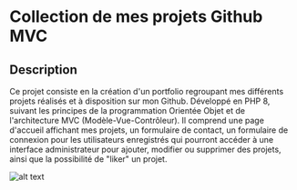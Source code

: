 # Collection de mes projets Github MVC

## Description
Ce projet consiste en la création d'un portfolio regroupant mes différents projets réalisés et à disposition sur mon Github.
Développé en PHP 8, suivant les principes de la programmation Orientée Objet et de l'architecture MVC (Modèle-Vue-Contrôleur). 
Il comprend une page d'accueil affichant mes projets, un formulaire de contact, un formulaire de connexion pour les utilisateurs enregistrés qui pourront accéder à une interface administrateur pour ajouter, modifier ou supprimer des projets, ainsi que la possibilité de "liker" un projet.

![alt text](<Collection Projets MVC PHP.jpg>)